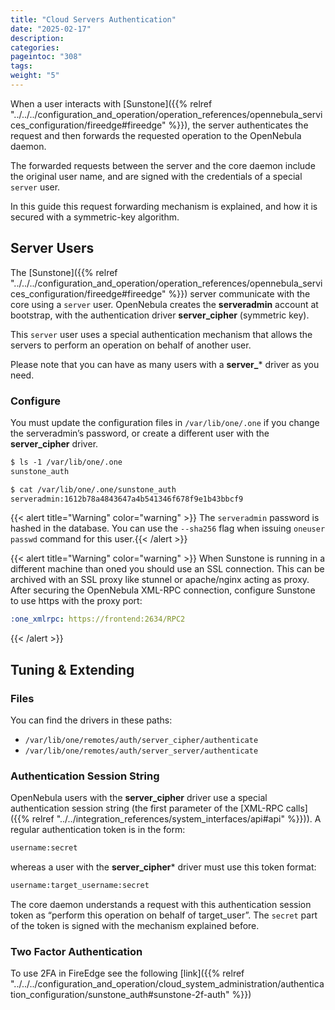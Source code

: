 ```yaml
---
title: "Cloud Servers Authentication"
date: "2025-02-17"
description:
categories:
pageintoc: "308"
tags:
weight: "5"
---
```


<a id="cloud-auth"></a>

<!--# Cloud Servers Authentication -->

When a user interacts with [Sunstone]({{% relref "../../../configuration_and_operation/operation_references/opennebula_services_configuration/fireedge#fireedge" %}}), the server authenticates the request and then forwards the requested operation to the OpenNebula daemon.

The forwarded requests between the server and the core daemon include the original user name, and are signed with the credentials of a special `server` user.

In this guide this request forwarding mechanism is explained, and how it is secured with a symmetric-key algorithm.

## Server Users

The [Sunstone]({{% relref "../../../configuration_and_operation/operation_references/opennebula_services_configuration/fireedge#fireedge" %}}) server communicate with the core using a `server` user. OpenNebula creates the **serveradmin** account at bootstrap, with the authentication driver **server_cipher** (symmetric key).

This `server` user uses a special authentication mechanism that allows the servers to perform an operation on behalf of another user.

Please note that you can have as many users with a **server_**\* driver as you need.

### Configure

You must update the configuration files in `/var/lib/one/.one` if you change the serveradmin’s password, or create a different user with the **server_cipher** driver.

```default
$ ls -1 /var/lib/one/.one
sunstone_auth

$ cat /var/lib/one/.one/sunstone_auth
serveradmin:1612b78a4843647a4b541346f678f9e1b43bbcf9
```

{{< alert title="Warning" color="warning" >}}
The `serveradmin` password is hashed in the database. You can use the `--sha256` flag when issuing `oneuser passwd` command for this user.{{< /alert >}} 

{{< alert title="Warning" color="warning" >}}
When Sunstone is running in a different machine than oned you should use an SSL connection. This can be archived with an SSL proxy like stunnel or apache/nginx acting as proxy. After securing the OpenNebula XML-RPC connection, configure Sunstone to use https with the proxy port:

```yaml
:one_xmlrpc: https://frontend:2634/RPC2
```
{{< /alert >}} 

## Tuning & Extending

### Files

You can find the drivers in these paths:

* `/var/lib/one/remotes/auth/server_cipher/authenticate`
* `/var/lib/one/remotes/auth/server_server/authenticate`

### Authentication Session String

OpenNebula users with the **server_cipher** driver use a special authentication session string (the first parameter of the [XML-RPC calls]({{% relref "../../integration_references/system_interfaces/api#api" %}})). A regular authentication token is in the form:

```default
username:secret
```

whereas a user with the **server_cipher**\* driver must use this token format:

```default
username:target_username:secret
```

The core daemon understands a request with this authentication session token as “perform this operation on behalf of target_user”. The `secret` part of the token is signed with the mechanism explained before.

### Two Factor Authentication

To use 2FA in FireEdge see the following [link]({{% relref "../../../configuration_and_operation/cloud_system_administration/authentication_configuration/sunstone_auth#sunstone-2f-auth" %}})
